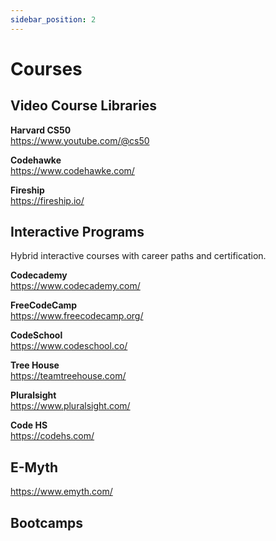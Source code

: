 ```yaml
---
sidebar_position: 2
---
```


# Courses

## Video Course Libraries

**Harvard CS50**   
https://www.youtube.com/@cs50  

**Codehawke**  
https://www.codehawke.com/  

**Fireship**  
https://fireship.io/  

## Interactive Programs

Hybrid interactive courses with career paths and certification.  

**Codecademy**  
https://www.codecademy.com/  

**FreeCodeCamp**  
https://www.freecodecamp.org/

**CodeSchool**  
https://www.codeschool.co/  

**Tree House**  
https://teamtreehouse.com/  

**Pluralsight**  
https://www.pluralsight.com/  

**Code HS**  
https://codehs.com/  

## E-Myth

https://www.emyth.com/

## Bootcamps
